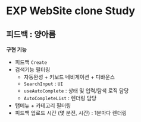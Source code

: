 # EXP WebSite clone Study

## 피드백 : 양아름

**구현 기능**

- 피드백 `Create`
- 검색기능 필터링
  - 자동완성 + 키보드 네비게이션 + 디바운스
  - `SearchInput` : `UI`
  - `useAutoComplete` : 상태 및 입력/탐색 로직 담당
  - `AutoCompleteList` : 렌더링 담당
- 탭메뉴 + 카테고리 필터링
- 피드백 업로드 시간 (몇 분전, 시간) : 1분마다 렌더링
